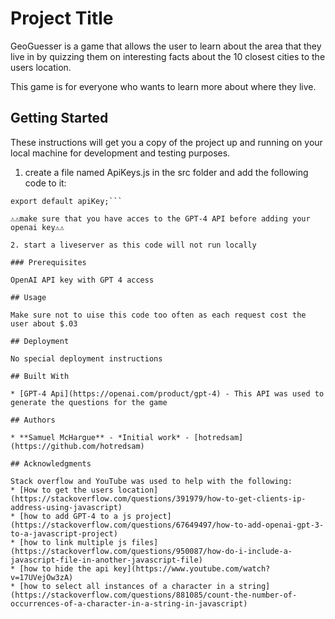 # Project Title

GeoGuesser is a game that allows the user to learn about the area that they live in by quizzing them on interesting facts about the 10 closest cities to the users location.

This game is for everyone who wants to learn more about where they live.

## Getting Started

These instructions will get you a copy of the project up and running on your local machine for development and testing purposes.

1. create a file named ApiKeys.js in the src folder and add the following code to it:

``` let apiKey = "YOUR API KEY HERE";
export default apiKey;```

⚠️⚠️make sure that you have acces to the GPT-4 API before adding your openai key⚠️⚠️

2. start a liveserver as this code will not run locally

### Prerequisites

OpenAI API key with GPT 4 access

## Usage

Make sure not to uise this code too often as each request cost the user about $.03

## Deployment

No special deployment instructions

## Built With

* [GPT-4 Api](https://openai.com/product/gpt-4) - This API was used to generate the questions for the game

## Authors

* **Samuel McHargue** - *Initial work* - [hotredsam](https://github.com/hotredsam)

## Acknowledgments

Stack overflow and YouTube was used to help with the following:
* [How to get the users location](https://stackoverflow.com/questions/391979/how-to-get-clients-ip-address-using-javascript)
* [how to add GPT-4 to a js project](https://stackoverflow.com/questions/67649497/how-to-add-openai-gpt-3-to-a-javascript-project)
* [how to link multiple js files](https://stackoverflow.com/questions/950087/how-do-i-include-a-javascript-file-in-another-javascript-file)
* [how to hide the api key](https://www.youtube.com/watch?v=17UVejOw3zA)
* [how to select all instances of a character in a string](https://stackoverflow.com/questions/881085/count-the-number-of-occurrences-of-a-character-in-a-string-in-javascript)